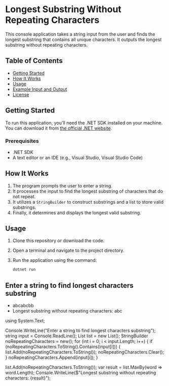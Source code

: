 # Longest Substring Without Repeating Characters

This console application takes a string input from the user and finds the longest substring that contains all unique characters. It outputs the longest substring without repeating characters.

## Table of Contents

- [Getting Started](#getting-started)
- [How It Works](#how-it-works)
- [Usage](#usage)
- [Example Input and Output](#example-input-and-output)
- [License](#license)

## Getting Started

To run this application, you'll need the .NET SDK installed on your machine. You can download it from [the official .NET website](https://dotnet.microsoft.com/download).

### Prerequisites

- .NET SDK
- A text editor or an IDE (e.g., Visual Studio, Visual Studio Code)

## How It Works

1. The program prompts the user to enter a string.
2. It processes the input to find the longest substring of characters that do not repeat.
3. It utilizes a `StringBuilder` to construct substrings and a list to store valid substrings.
4. Finally, it determines and displays the longest valid substring.

## Usage

1. Clone this repository or download the code.
2. Open a terminal and navigate to the project directory.
3. Run the application using the command:

   ```bash
   dotnet run
   ```

## Enter a string to find longest characters substring

- abcabcbb
- Longest substring without repeating characters: abc

using System.Text;

Console.WriteLine("Enter a string to find longest characters substring");
string input = Console.ReadLine();
List<string> list = new List<string>();
StringBuilder noRepeatingCharacters = new();
for (int i = 0; i < input.Length; i++)
{
if (noRepeatingCharacters.ToString().Contains(input[i]))
{
list.Add(noRepeatingCharacters.ToString());
noRepeatingCharacters.Clear();
}
noRepeatingCharacters.Append(input[i]);
}

list.Add(noRepeatingCharacters.ToString());
var result = list.MaxBy(word => word.Length);
Console.WriteLine($"Longest substring without repeating characters: {result}");
